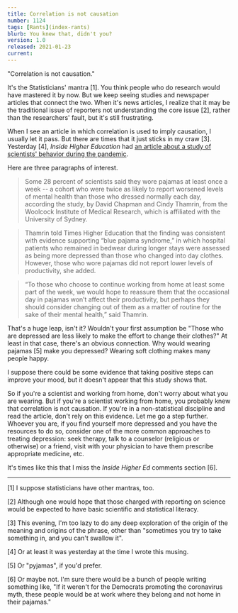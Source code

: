 ```yaml
---
title: Correlation is not causation
number: 1124
tags: [Rants](index-rants)
blurb: You knew that, didn't you?
version: 1.0
released: 2021-01-23 
current: 
---
```

"Correlation is not causation."

It's the Statisticians' mantra [1].  You think people who do research
would have mastered it by now.  But we keep seeing studies and newspaper
articles that connect the two.  When it's news articles, I realize that
it may be the traditional issue of reporters not understanding the
core issue [2], rather than the researchers' fault, but it's still 
frustrating.

When I see an article in which correlation is used to imply causation,
I usually let it pass.  But there are times that it just sticks in my
craw [3].  Yesterday [4], _Inside Higher Education_ had [an article
about a study of scientists' behavior during the pandemic](https://www.insidehighered.com/news/2021/01/22/australian-study-examines-impact-pandemic-scientists).

Here are three paragraphs of interest.

> Some 28 percent of scientists said they wore pajamas at least once a week -- a cohort who were twice as likely to report worsened levels of mental health than those who dressed normally each day, according the study, by David Chapman and Cindy Thamrin, from the Woolcock Institute of Medical Research, which is affiliated with the University of Sydney.

> Thamrin told Times Higher Education that the finding was consistent with evidence supporting “blue pajama syndrome,” in which hospital patients who remained in bedwear during longer stays were assessed as being more depressed than those who changed into day clothes. However, those who wore pajamas did not report lower levels of productivity, she added.

> “To those who choose to continue working from home at least some
part of the week, we would hope to reassure them that the occasional
day in pajamas won’t affect their productivity, but perhaps they
should consider changing out of them as a matter of routine for the
sake of their mental health,” said Thamrin.

That's a huge leap, isn't it?  Wouldn't your first assumption be
"Those who are depressed are less likely to make the effort to
change their clothes?" At least in that case, there's an obvious
connection.  Why would wearing pajamas [5] make you depressed?
Wearing soft clothing makes many people happy.

I suppose there could be some evidence that taking positive steps
can improve your mood, but it doesn't appear that this study shows
that.

So if you're a scientist and working from home, don't worry about what
you are wearing.  But if you're a scientist working from home, you 
probably knew that correlation is not causation.  If you're in a
non-statistical discipline and read the article, don't rely on this
evidence.  Let me go a step further.  Whoever you are, if you find
yourself more depressed and you have the resources to do so, consider
one of the more common approaches to treating depression: seek
therapy, talk to a counselor (religious or otherwise) or a friend,
visit with your physician to have them prescribe appropriate medicine,
etc.

It's times like this that I miss the _Inside Higher Ed_ comments section [6].

----

[1] I suppose statisticians have other mantras, too.

[2] Although one would hope that those charged with reporting on science
would be expected to have basic scientific and statistical literacy.

[3] This evening, I'm too lazy to do any deep exploration of the origin
of the meaning and origins of the phrase, other than "sometimes you try
to take something in, and you can't swallow it".

[4] Or at least it was yesterday at the time I wrote this musing.

[5] Or "pyjamas", if you'd prefer.

[6] Or maybe not.  I'm sure there would be a bunch of people writing 
something like, "If it weren't for the Democrats promoting the
coronavirus myth, these people would be at work where they belong
and not home in their pajamas."
